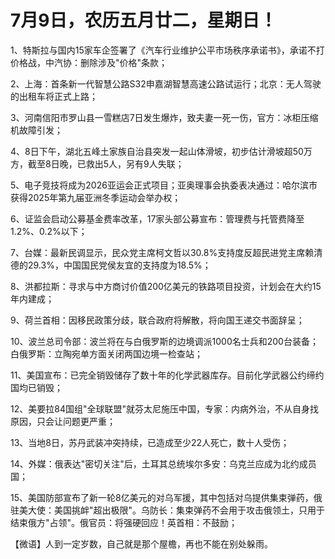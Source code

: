 # 7月9日，农历五月廿二，星期日！

1、特斯拉与国内15家车企签署了《汽车行业维护公平市场秩序承诺书》，承诺不打价格战，中汽协：删除涉及"价格"条款；

2、上海：首条新一代智慧公路S32申嘉湖智慧高速公路试运行；北京：无人驾驶的出租车将正式上路；

3、河南信阳市罗山县一雪糕店7日发生爆炸，致夫妻一死一伤，官方：冰柜压缩机故障引发；

4、8日下午，湖北五峰土家族自治县突发一起山体滑坡，初步估计滑坡超50万方，截至8日晚，已救出5人，另有9人失联；

5、电子竞技将成为2026亚运会正式项目；亚奥理事会执委表决通过：哈尔滨市获得2025年第九届亚洲冬季运动会举办权；

6、证监会启动公募基金费率改革，17家头部公募宣布：管理费与托管费降至1.2%、0.2%以下；

7、台媒：最新民调显示，民众党主席柯文哲以30.8%支持度反超民进党主席赖清德的29.3%，中国国民党侯友宜的支持度为18.5%；

8、洪都拉斯：寻求与中方商讨价值200亿美元的铁路项目投资，计划会在大约15年内建成；

9、荷兰首相：因移民政策分歧，联合政府将解散，将向国王递交书面辞呈；

10、波兰总司令部：波兰将在与白俄罗斯的边境调派1000名士兵和200台装备；白俄罗斯：立陶宛单方面关闭两国边境一检查站；

11、美国宣布：已完全销毁储存了数十年的化学武器库存。目前化学武器公约缔约国均已销毁；

12、美要拉84国组"全球联盟"就芬太尼施压中国，专家：内病外治，不从自身找原因，只会让问题更严重；

13、当地8日，苏丹武装冲突持续，已造成至少22人死亡，数十人受伤；

14、外媒：俄表达"密切关注"后，土耳其总统埃尔多安：乌克兰应成为北约成员国；

15、美国防部宣布了新一轮8亿美元的对乌军援，其中包括对乌提供集束弹药，俄驻美大使：美国挑衅"超出极限"。乌防长：集束弹药不会用于攻击俄领土，只用于结束俄方"占领"。俄官员：将强硬回应！英首相：不鼓励；



【微语】人到一定岁数，自己就是那个屋檐，再也不能在别处躲雨。

